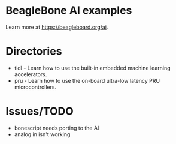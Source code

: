 # BeagleBone AI examples

Learn more at https://beagleboard.org/ai.

# Directories

* tidl - Learn how to use the built-in embedded machine learning accelerators.
* pru - Learn how to use the on-board ultra-low latency PRU microcontrollers.

# Issues/TODO
* bonescript needs porting to the AI
* analog in isn't working
